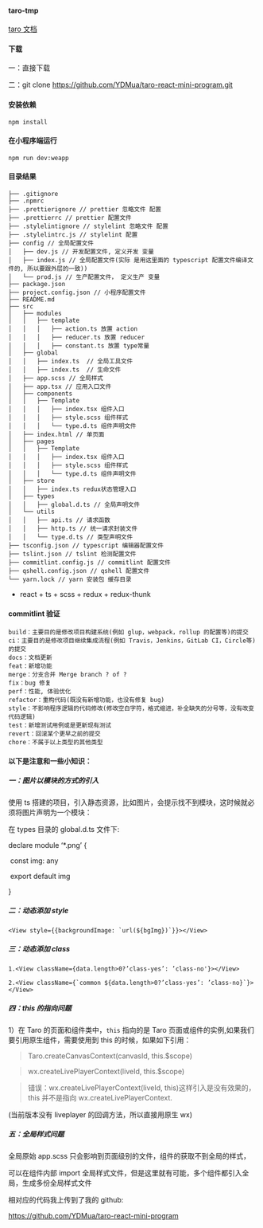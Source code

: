 #### taro-tmp

[taro 文档](https://nervjs.github.io/taro/docs/README.html)

#### 下载

一：直接下载

二：git clone https://github.com/YDMua/taro-react-mini-program.git

#### 安装依赖

```
npm install
```

#### 在小程序端运行

```
npm run dev:weapp
```

#### 目录结果

```
├── .gitignore
├── .npmrc
├── .prettierignore // prettier 忽略文件 配置
├── .prettierrc // prettier 配置文件
├── .stylelintignore // stylelint 忽略文件 配置
├── .stylelintrc.js // stylelint 配置
├── config // 全局配置文件
│   ├── dev.js // 开发配置文件, 定义开发 变量
│   ├── index.js // 全局配置文件(实际 是用这里面的 typescript 配置文件编译文件的, 所以要跟外层的一致))
│   └── prod.js // 生产配置文件， 定义生产 变量
├── package.json
├── project.config.json // 小程序配置文件
├── README.md
├── src
│   ├── modules
│   │   ├── template
│   │   │   ├── action.ts 放置 action
│   │   │   ├── reducer.ts 放置 reducer
│   │   │   ├── constant.ts 放置 type常量
│   ├── global
│   │   ├── index.ts  // 全局工具文件
│   │   ├── index.ts  // 生命文件
│   ├── app.scss // 全局样式
│   ├── app.tsx // 应用入口文件
│   ├── components
│   │   ├── Template
│   │   │   ├── index.tsx 组件入口
│   │   │   ├── style.scss 组件样式
│   │   │   └── type.d.ts 组件声明文件
│   ├── index.html // 单页面
│   ├── pages
│   │   ├── Template
│   │   │   ├── index.tsx 组件入口
│   │   │   ├── style.scss 组件样式
│   │   │   └── type.d.ts 组件声明文件
│   ├── store
│   │   ├── index.ts redux状态管理入口
│   ├── types
│   │   ├── global.d.ts // 全局声明文件
│   └── utils
│   │   ├── api.ts // 请求函数
│   │   ├── http.ts // 统一请求封装文件
│   │   └── type.d.ts // 类型声明文件
├── tsconfig.json // typescript 编辑器配置文件
├── tslint.json // tslint 检测配置文件
├── commitlint.config.js // commitlint 配置文件
├── qshell.config.json // qshell 配置文件
└── yarn.lock // yarn 安装包 缓存目录
```

- react + ts + scss + redux + redux-thunk

#### commitlint 验证

```
build：主要目的是修改项目构建系统(例如 glup，webpack，rollup 的配置等)的提交
ci：主要目的是修改项目继续集成流程(例如 Travis，Jenkins，GitLab CI，Circle等)的提交
docs：文档更新
feat：新增功能
merge：分支合并 Merge branch ? of ?
fix：bug 修复
perf：性能, 体验优化
refactor：重构代码(既没有新增功能，也没有修复 bug)
style：不影响程序逻辑的代码修改(修改空白字符，格式缩进，补全缺失的分号等，没有改变代码逻辑)
test：新增测试用例或是更新现有测试
revert：回滚某个更早之前的提交
chore：不属于以上类型的其他类型

```

#### 以下是注意和一些小知识：

##### 一：图片以模块的方式的引入

使用 ts 搭建的项目，引入静态资源，比如图片，会提示找不到模块，这时候就必须将图片声明为一个模块：

在 types 目录的 global.d.ts 文件下:

declare module ‘\*.png’ {

​ const img: any

​ export default img

}

##### 二：动态添加 style

```
<View style={{backgroundImage: `url(${bgImg})`}}></View>
```

##### 三：动态添加 class

```
1.<View className={data.length>0?’class-yes’: ’class-no'}></View>

2.<View className={`common ${data.length>0?’class-yes’: ’class-no}`}></View>
```

##### 四：this 的指向问题

1）在 Taro 的页面和组件类中，`this` 指向的是 Taro 页面或组件的实例,如果我们要引用原生组件，需要使用到 this 的时候，如果如下引用：

> Taro.createCanvasContext(canvasId, this.\$scope)

> wx.createLivePlayerContext(liveId, this.\$scope)

> 错误：wx.createLivePlayerContext(liveId, this)这样引入是没有效果的，this 并不是指向 wx.createLivePlayerContext.

(当前版本没有 liveplayer 的回调方法，所以直接用原生 wx)

##### 五：全局样式问题

全局原始 app.scss 只会影响到页面级别的文件，组件的获取不到全局的样式，

可以在组件内部 import 全局样式文件，但是这里就有可能，多个组件都引入全局，生成多份全局样式文件

相对应的代码我上传到了我的 github:

https://github.com/YDMua/taro-react-mini-program
